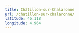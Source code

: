 ```yaml
---
title: Châtillon-sur-Chalaronne
url: /chatillon-sur-chalaronne/
latitude: 46.118
longitude: 4.964
---
```


